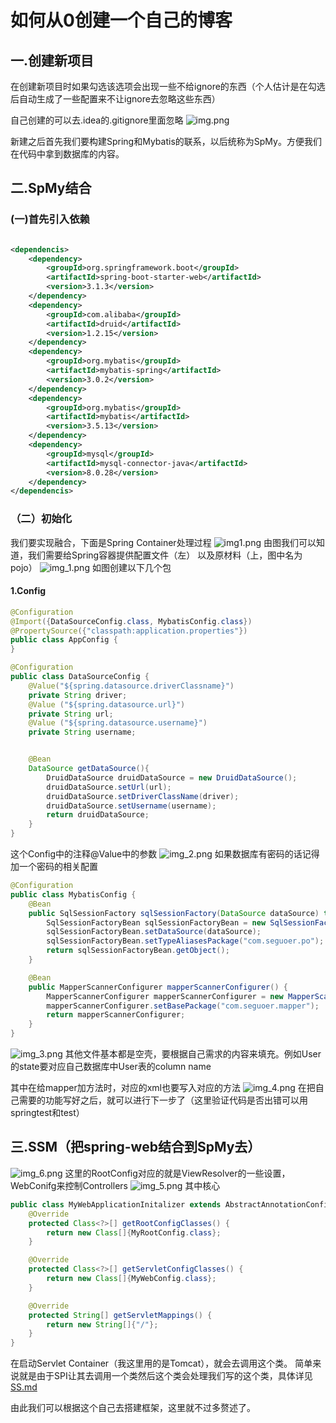 # 如何从0创建一个自己的博客

## 一.创建新项目

在创建新项目时如果勾选该选项会出现一些不给ignore的东西（个人估计是在勾选后自动生成了一些配置来不让ignore去忽略这些东西）

自己创建的可以去.idea的.gitignore里面忽略
![img.png](img%2Fimg.png)

新建之后首先我们要构建Spring和Mybatis的联系，以后统称为SpMy。方便我们在代码中拿到数据库的内容。

## 二.SpMy结合

### (一)首先引入依赖

```xml

<dependencis>
    <dependency>
        <groupId>org.springframework.boot</groupId>
        <artifactId>spring-boot-starter-web</artifactId>
        <version>3.1.3</version>
    </dependency>
    <dependency>
        <groupId>com.alibaba</groupId>
        <artifactId>druid</artifactId>
        <version>1.2.15</version>
    </dependency>
    <dependency>
        <groupId>org.mybatis</groupId>
        <artifactId>mybatis-spring</artifactId>
        <version>3.0.2</version>
    </dependency>
    <dependency>
        <groupId>org.mybatis</groupId>
        <artifactId>mybatis</artifactId>
        <version>3.5.13</version>
    </dependency>
    <dependency>
        <groupId>mysql</groupId>
        <artifactId>mysql-connector-java</artifactId>
        <version>8.0.28</version>
    </dependency>
</dependencis>
```
### （二）初始化
我们要实现融合，下面是Spring Container处理过程
![img1.png](img%2Fimg1.png)
由图我们可以知道，我们需要给Spring容器提供配置文件（左）
以及原材料（上，图中名为pojo）
![img_1.png](img%2Fimg_1.png)
如图创建以下几个包
#### 1.Config 
```java
@Configuration
@Import({DataSourceConfig.class, MybatisConfig.class})
@PropertySource({"classpath:application.properties"})
public class AppConfig {
}
```
```java
@Configuration
public class DataSourceConfig {
    @Value("${spring.datasource.driverClassname}")
    private String driver;
    @Value ("${spring.datasource.url}")
    private String url;
    @Value ("${spring.datasource.username}")
    private String username;


    @Bean
    DataSource getDataSource(){
        DruidDataSource druidDataSource = new DruidDataSource();
        druidDataSource.setUrl(url);
        druidDataSource.setDriverClassName(driver);
        druidDataSource.setUsername(username);
        return druidDataSource;
    }
}
```
这个Config中的注释@Value中的参数
![img_2.png](img%2Fimg_2.png)
如果数据库有密码的话记得加一个密码的相关配置
```java
@Configuration
public class MybatisConfig {
    @Bean
    public SqlSessionFactory sqlSessionFactory(DataSource dataSource) throws Exception {
        SqlSessionFactoryBean sqlSessionFactoryBean = new SqlSessionFactoryBean();
        sqlSessionFactoryBean.setDataSource(dataSource);
        sqlSessionFactoryBean.setTypeAliasesPackage("com.seguoer.po");
        return sqlSessionFactoryBean.getObject();
    }

    @Bean
    public MapperScannerConfigurer mapperScannerConfigurer() {
        MapperScannerConfigurer mapperScannerConfigurer = new MapperScannerConfigurer();
        mapperScannerConfigurer.setBasePackage("com.seguoer.mapper");
        return mapperScannerConfigurer;
    }
}
```
![img_3.png](img%2Fimg_3.png)
其他文件基本都是空壳，要根据自己需求的内容来填充。例如User的state要对应自己数据库中User表的column name


其中在给mapper加方法时，对应的xml也要写入对应的方法
![img_4.png](img%2Fimg_4.png)
在把自己需要的功能写好之后，就可以进行下一步了（这里验证代码是否出错可以用springtest和test）

## 三.SSM（把spring-web结合到SpMy去）
![img_6.png](img%2Fimg_6.png)
这里的RootConfig对应的就是ViewResolver的一些设置，WebConifg来控制Controllers
![img_5.png](img%2Fimg_5.png)
其中核心
```java
public class MyWebApplicationInitalizer extends AbstractAnnotationConfigDispatcherServletInitializer {
    @Override
    protected Class<?>[] getRootConfigClasses() {
        return new Class[]{MyRootConfig.class};
    }

    @Override
    protected Class<?>[] getServletConfigClasses() {
        return new Class[]{MyWebConfig.class};
    }

    @Override
    protected String[] getServletMappings() {
        return new String[]{"/"};
    }
}
```
在启动Servlet Container（我这里用的是Tomcat），就会去调用这个类。
简单来说就是由于SPI让其去调用一个类然后这个类会处理我们写的这个类，具体详见
[SS.md](SS%2FSS.md)

由此我们可以根据这个自己去搭建框架，这里就不过多赘述了。
